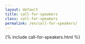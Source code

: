 ```yaml
---
layout: default
title: call-for-speakers
class: call-for-speakers
permalink: /en/call-for-speakers/
---
```


{% include call-for-speakers.html %}

